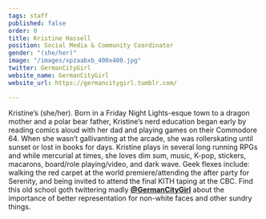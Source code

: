 ```yaml
---
tags: staff
published: false
order: 0
title: Kristine Hassell
position: Social Media & Community Coordinator
gender: "(she/her)"
image: "/images/xpzaabxb_400x400.jpg"
twitter: GermanCityGirl
website_name: GermanCityGirl
website_url: https://germancitygirl.tumblr.com/

---
```

Kristine’s (she/her). Born in a Friday Night Lights-esque town to a dragon mother and a polar bear father, Kristine’s nerd education began early by reading comics aloud with her dad and playing games on their Commodore 64. When she wasn’t gallivanting at the arcade, she was rollerskating until sunset or lost in books for days. Kristine plays in several long running RPGs and while mercurial at times, she loves dim sum, music, K-pop, stickers, macarons, board/role playing/video, and dark wave. Geek flexes include: walking the red carpet at the world premiere/attending the after party for Serenity, and being invited to attend the final KITH taping at the CBC. Find this old school goth twittering madly [**@GermanCityGirl**](https://twitter.com/GermanCityGirl) about the importance of better representation for non-white faces and other sundry things.